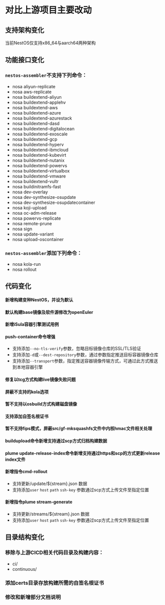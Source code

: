# 对比上游项目主要改动

## 支持架构变化
当前NestOS仅支持x86_64与aarch64两种架构

## 功能接口变化

### `nestos-assembler`不支持下列命令：
- nosa aliyun-replicate
- nosa aws-replicate
- nosa buildextend-aliyun
- nosa buildextend-applehv
- nosa buildextend-aws
- nosa buildextend-azure
- nosa buildextend-azurestack
- nosa buildextend-dasd
- nosa buildextend-digitalocean
- nosa buildextend-exoscale
- nosa buildextend-gcp
- nosa buildextend-hyperv
- nosa buildextend-ibmcloud
- nosa buildextend-kubevirt
- nosa buildextend-nutanix
- nosa buildextend-powervs
- nosa buildextend-virtualbox
- nosa buildextend-vmware
- nosa buildextend-vultr
- nosa buildinitramfs-fast
- nosa dev-overlay
- nosa dev-synthesize-osupdate
- nosa dev-synthesize-osupdatecontainer
- nosa koji-upload
- nosa oc-adm-release
- nosa powervs-replicate
- nosa remote-prune
- nosa sign
- nosa update-variant
- nosa upload-oscontainer

### `nestos-assembler`添加下列命令：
- nosa kola-run
- nosa rollout

## 代码变化

#### 新增构建变种NestOS，并设为默认
#### 默认构建base镜像及软件源修改为openEuler
#### 新增iSula容器引擎测试用例
#### push-container命令增强
- 支持添加`--no-tls-verify`参数，忽略目标镜像仓库的SSL/TLS验证
- 支持添加`-d`或`--dest-repository`参数，通过参数指定推送目标容器镜像仓库
- 支持添加`--transport`参数，指定推送容器镜像传输方式，可通过此方式推送到本地容器引擎
#### 修复以tcg方式构建live镜像失败问题
#### 屏蔽不支持的kola选项
#### 暂不支持以osbuild方式构建磁盘镜像
#### 支持添加自签名根证书
#### 暂不支持fips模式，屏蔽src/gf-mksquashfs文件中内核hmac文件相关处理
#### buildupload命令新增支持通过scp方式归档构建数据
#### plume update-release-index命令新增支持通过https和scp的方式更新release index文件
#### 新增指令cmd-rollout
- 支持更新/update/${stream}.json 数据
- 支持添加`user` `host` `path` `ssh-key` 参数通过scp方式上传文件至指定位置
#### 新增指令plume stream-generate
- 支持更新/streams/${stream}.json 数据
- 支持添加`user` `host` `path` `ssh-key` 参数通过scp方式上传文件至指定位置

## 目录结构变化

### 移除与上游CICD相关代码目录及构建内容：
- ci/
- continuous/
### 添加certs目录存放构建所需的自签名根证书

### 修改和新增部分文档说明
